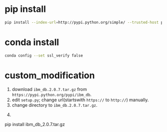 # pip install
```sh
pip install --index-url=http://pypi.python.org/simple/ --trusted-host pypi.python.org [PackageName]
```

# conda install
```sh
conda config --set ssl_verify false
```

# custom_modification
1. download ```ibm_db.2.0.7.tar.gz``` from ```https://pypi.python.org/pypi/ibm_db```.   
2. edit ```setup.py```; change url(startswith ```https://``` to ```http://```) manually.  
3. change directory to ```ibm_db.2.0.7.tar.gz```.  
4. ```sh
pip install ibm_db_2.0.7.tar.gz
```
 
